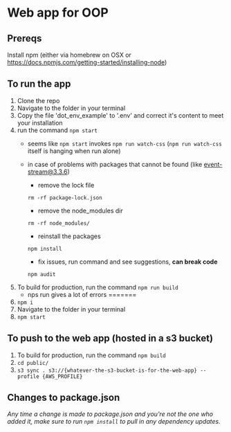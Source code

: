# Web app for OOP


## Prereqs

Install npm (either via homebrew on OSX or https://docs.npmjs.com/getting-started/installing-node)

## To run the app

1. Clone the repo
2. Navigate to the folder in your terminal
3. Copy the file 'dot_env_example' to '.env' and correct it's content to meet your installation
4. run the command `npm start`
    - seems like `npm start` invokes `npm run watch-css` (`npm run watch-css` itself is hanging when run alone)
    - in case of problems with packages that cannot be found (like [event-stream@3.3.6](https://stackoverflow.com/questions/53578201/npm-err-404-not-found-event-stream3-3-6))
         - remove the lock file 
         
         ```rm -rf package-lock.json ```
         - remove the node_modules dir 
         
         ```rm -rf node_modules/```
         - reinstall the packages 
         
         ```npm install```
         
         - fix issues, run command and see suggestions, **can break code**
         
         ```npm audit```
5. To build for production, run the command `npm run build`
    - nps run gives a lot of errors
=======
2. `npm i`
3. Navigate to the folder in your terminal
4. `npm start`

## To push to the web app (hosted in a s3 bucket)

1. To build for production, run the command `npm build`
2. `cd public/`
3. `s3 sync . s3://{whatever-the-s3-bucket-is-for-the-web-app} --profile {AWS_PROFILE}`

## Changes to package.json

*Any time a change is made to package.json and you're not the one who added it, make sure to run `npm install` to pull in any dependency updates.*

